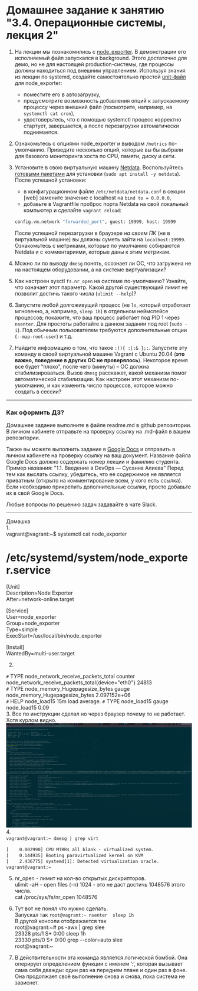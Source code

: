 # Домашнее задание к занятию "3.4. Операционные системы, лекция 2"

1. На лекции мы познакомились с [node_exporter](https://github.com/prometheus/node_exporter/releases). В демонстрации его исполняемый файл запускался в background. Этого достаточно для демо, но не для настоящей production-системы, где процессы должны находиться под внешним управлением. Используя знания из лекции по systemd, создайте самостоятельно простой [unit-файл](https://www.freedesktop.org/software/systemd/man/systemd.service.html) для node_exporter:

    * поместите его в автозагрузку,
    * предусмотрите возможность добавления опций к запускаемому процессу через внешний файл (посмотрите, например, на `systemctl cat cron`),
    * удостоверьтесь, что с помощью systemctl процесс корректно стартует, завершается, а после перезагрузки автоматически поднимается.

1. Ознакомьтесь с опциями node_exporter и выводом `/metrics` по-умолчанию. Приведите несколько опций, которые вы бы выбрали для базового мониторинга хоста по CPU, памяти, диску и сети.
1. Установите в свою виртуальную машину [Netdata](https://github.com/netdata/netdata). Воспользуйтесь [готовыми пакетами](https://packagecloud.io/netdata/netdata/install) для установки (`sudo apt install -y netdata`). После успешной установки:
    * в конфигурационном файле `/etc/netdata/netdata.conf` в секции [web] замените значение с localhost на `bind to = 0.0.0.0`,
    * добавьте в Vagrantfile проброс порта Netdata на свой локальный компьютер и сделайте `vagrant reload`:

    ```bash
    config.vm.network "forwarded_port", guest: 19999, host: 19999
    ```

    После успешной перезагрузки в браузере *на своем ПК* (не в виртуальной машине) вы должны суметь зайти на `localhost:19999`. Ознакомьтесь с метриками, которые по умолчанию собираются Netdata и с комментариями, которые даны к этим метрикам.

1. Можно ли по выводу `dmesg` понять, осознает ли ОС, что загружена не на настоящем оборудовании, а на системе виртуализации?
1. Как настроен sysctl `fs.nr_open` на системе по-умолчанию? Узнайте, что означает этот параметр. Какой другой существующий лимит не позволит достичь такого числа (`ulimit --help`)?
1. Запустите любой долгоживущий процесс (не `ls`, который отработает мгновенно, а, например, `sleep 1h`) в отдельном неймспейсе процессов; покажите, что ваш процесс работает под PID 1 через `nsenter`. Для простоты работайте в данном задании под root (`sudo -i`). Под обычным пользователем требуются дополнительные опции (`--map-root-user`) и т.д.
1. Найдите информацию о том, что такое `:(){ :|:& };:`. Запустите эту команду в своей виртуальной машине Vagrant с Ubuntu 20.04 (**это важно, поведение в других ОС не проверялось**). Некоторое время все будет "плохо", после чего (минуты) – ОС должна стабилизироваться. Вызов `dmesg` расскажет, какой механизм помог автоматической стабилизации. Как настроен этот механизм по-умолчанию, и как изменить число процессов, которое можно создать в сессии?


 ---

### Как оформить ДЗ?

Домашнее задание выполните в файле readme.md в github репозитории. В личном кабинете отправьте на проверку ссылку на .md-файл в вашем репозитории.

Также вы можете выполнить задание в [Google Docs](https://docs.google.com/document/u/0/?tgif=d) и отправить в личном кабинете на проверку ссылку на ваш документ.
Название файла Google Docs должно содержать номер лекции и фамилию студента. Пример названия: "1.1. Введение в DevOps — Сусанна Алиева"
Перед тем как выслать ссылку, убедитесь, что ее содержимое не является приватным (открыто на комментирование всем, у кого есть ссылка).
Если необходимо прикрепить дополнительные ссылки, просто добавьте их в свой Google Docs.

Любые вопросы по решению задач задавайте в чате Slack.

---
Домашка  
1.  
vagrant@vagrant:~$ systemctl cat node_exporter  
# /etc/systemd/system/node_exporter.service  
[Unit]  
Description=Node Exporter  
After=network-online.target  

[Service]  
User=node_exporter  
Group=node_exporter  
Type=simple  
ExecStart=/usr/local/bin/node_exporter  

[Install]  
WantedBy=multi-user.target  

2.  
`#` TYPE node_network_receive_packets_total counter  
node_network_receive_packets_total{device="eth0"} 24813  
`#` TYPE node_memory_Hugepagesize_bytes gauge  
node_memory_Hugepagesize_bytes 2.097152e+06  
`#` HELP node_load15 15m load average.
`#` TYPE node_load15 gauge
node_load15 0.09  
3.  Все по инструкции сделал но через браузер почему то не работает.
Хотя курлом видно.  ![photo](1.png)
4.  
`vagrant@vagrant:~ dmesg | grep virt  `
```
[    0.002990] CPU MTRRs all blank - virtualized system.  
[    0.144935] Booting paravirtualized kernel on KVM  
[    2.436775] systemd[1]: Detected virtualization oracle.  
vagrant@vagrant:~  
```
5.  nr_open - лимит на кол-во открытых дискрипторов.  
ulimit -aH - open files (-n) 1024  - это не даст достичь 1048576 этого числа.  
cat  /proc/sys/fs/nr_open
1048576  

6.  Тут вот не понял что нужно сделать.  
Запускал так `root@vagrant:~ nsenter  sleep 1h`  
В другой консоли отображается так  
root@vagrant:~# ps -awx | grep slee  
  23328 pts/1    S+     0:00 sleep 1h  
  23330 pts/0    S+     0:00 grep --color=auto slee  
root@vagrant:~  
7.  В действительности эта команда является логической бомбой. Она оперирует   определением функции с именем ‘:‘, которая вызывает сама себя дважды: один раз на   переднем плане и один раз в фоне. Она продолжает своё выполнение снова и снова, пока   система не зависнет.  
